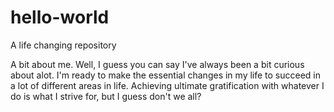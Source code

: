 # hello-world
A life changing repository



A bit about me. Well, I guess you can say I've always been a bit curious about alot. I'm ready to make the essential changes in my life to succeed in a lot of different areas in life. Achieving ultimate gratification with whatever I do is what I strive for, but I guess don't we all?
